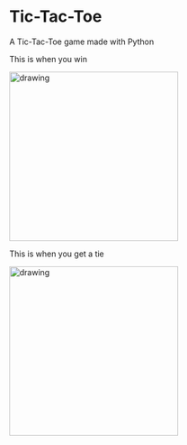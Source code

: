 # Tic-Tac-Toe
A Tic-Tac-Toe game made with Python

This is when you win

<img src="https://github.com/Realxxmonkey/Tic-Tac-Toe/blob/master/Tic-Tac-Toe-1%20Updated.png" alt="drawing" width="300"/>

This is when you get a tie

<img src="https://github.com/Realxxmonkey/Tic-Tac-Toe/blob/master/Tic-Tac-Toe-2%20Updated.png" alt="drawing" width="300"/>
